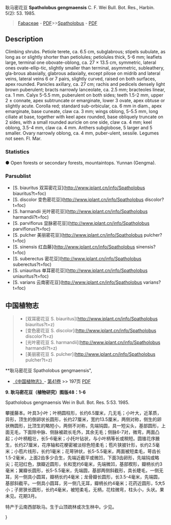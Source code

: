 耿马密花豆 **Spatholobus gengmaensis** C. F. Wei Bull. Bot. Res., Harbin. 5(2): 53. 1985.

> [Fabaceae](http://www.iplant.cn/info/Fabaceae?t=foc) - [PDF](http://www.iplant.cn/foc/pdf/Fabaceae.pdf)>>[Spatholobus](http://www.iplant.cn/info/Spatholobus?t=foc) - [PDF](http://www.iplant.cn/foc/pdf/Spatholobus.pdf)

## Description

Climbing shrubs. Petiole terete, ca. 6.5 cm, subglabrous; stipels subulate, as long as or slightly shorter than petiolules; petiolules thick, 5-6 mm; leaflets large, terminal one obovate-oblong, ca. 27 × 13.5 cm, symmetric, lateral ones ovate-ellip-tic, slightly smaller than terminal, asymmetric, subleathery, gla-brous abaxially, glabrous adaxially, except pilose on midrib and lateral veins, lateral veins 6 or 7 pairs, slightly curved, raised on both surfaces, apex rounded. Panicles axillary, ca. 27 cm; rachis and pedicels densely light brown puberulent; bracts narrowly lanceolate, ca. 2.5 mm; bracteoles linear, ca. 1 mm. Calyx 5-5.5 mm, puberulent on both sides; teeth 1.5-2 mm, upper 2 ± connate, apex subtruncate or emarginate, lower 3 ovate, apex obtuse or slightly acute. Corolla red; standard sub-orbicular, ca. 6 mm in diam., apex emarginate, base cuneate, claw ca. 3 mm; wings oblong, 5-5.5 mm, long ciliate at base, together with keel apex rounded, base obliquely truncate on 2 sides, with a small rounded auricle on one side, claw ca. 4 mm; keel oblong, 3.5-4 mm, claw ca. 4 mm. Anthers subglobose, 5 larger and 5 smaller. Ovary narrowly oblong, ca. 4 mm, puber-ulent, sessile. Legumes not seen. Fl. Mar.

### Statistics
● Open forests or secondary forests, mountaintops. Yunnan (Gengma).

### Parsublist

* [S.  biauritus  双耳密花豆](http://www.iplant.cn/info/Spatholobus biauritus?t=foc)
* [S.  discolor  变色密花豆](http://www.iplant.cn/info/Spatholobus discolor?t=foc)
* [S.  harmandii  光叶密花豆](http://www.iplant.cn/info/Spatholobus harmandii?t=foc)
* [S.  parviflorus  显脉密花豆](http://www.iplant.cn/info/Spatholobus parviflorus?t=foc)
* [S.  pulcher  美丽密花豆](http://www.iplant.cn/info/Spatholobus pulcher?t=foc)
* [S.  sinensis  红血藤](http://www.iplant.cn/info/Spatholobus sinensis?t=foc)
* [S.  suberectus  密花豆](http://www.iplant.cn/info/Spatholobus suberectus?t=foc)
* [S.  uniauritus  单耳密花豆](http://www.iplant.cn/info/Spatholobus uniauritus?t=foc)
* [S.  varians  云南密花豆](http://www.iplant.cn/info/Spatholobus varians?t=foc)

## 中国植物志

> * [双耳密花豆  S.  biauritus](http://www.iplant.cn/info/Spatholobus biauritus?t=z)
> * [变色密花豆  S.  discolor](http://www.iplant.cn/info/Spatholobus discolor?t=z)
> * [光叶密花豆  S.  harmandii](http://www.iplant.cn/info/Spatholobus harmandii?t=z)
> * [美丽密花豆  S.  pulcher](http://www.iplant.cn/info/Spatholobus pulcher?t=z)

**耿马密花豆 Spatholobus gengmaensis",

* [《中国植物志》](http://www.iplant.cn/frps)- [第41卷](http://www.iplant.cn/frps/vol/41) >> 197页 [PDF](http://www.iplant.cn/frps/pdf/41/197.pdf)

**9. 耿马密花豆（植物研究）图版48：1-6**

Spatholobus gengmaensis Wei in Bull. Bot. Res. 5:53. 1985.

攀援藤本。叶具3小叶；叶柄圆柱形，长约6.5厘米，几无毛；小叶大，近革质，异形，顶生的倒卵状长圆形，长约27厘米，宽约13.5厘米，两侧对称，侧生的卵状椭圆形，比顶生的略短小，两侧不对称，先端钝圆，具一短尖头，基部圆形，上面无毛，下面除中脉、侧脉被疏长毛外，其余无毛；侧脉6-7对，微弯，两面凸起；小叶柄粗壮，长5-6毫米；小托叶钻状，与小叶柄等长或稍短。圆锥花序腋生，长约27厘米，花序轴和花梗密被淡棕色短柔毛；苞片狭披针形，长约2.5毫米；小苞片线形，长约1毫米；花萼钟状，长5-5.5毫米，两面被短柔毛，萼齿长1.5-2毫米，上面2齿多少合生，先端近截平或微凹，下面3齿卵形，先端钝或略尖；花冠红色，旗瓣近圆形，长和宽约6毫米，先端微凹，基部楔形，瓣柄长约3毫米；翼瓣长圆形，长5-5.5毫米，先端圆，基部两侧斜截形，具长睫毛，一侧无耳，另一侧具小圆耳，瓣柄长约4毫米；龙骨瓣长圆形，长3.5-4毫米，先端圆，基部斜截平。一侧具小圆耳，另一侧几无耳，瓣柄长约4毫米；花药近圆形，5大5小；子房狭长圆形，长约4毫米，被短柔毛，无柄，花柱微弯，柱头小，头状。果未见。花期3月。

特产于云南西部耿马。生于山顶疏林或次生林中。少见。

}